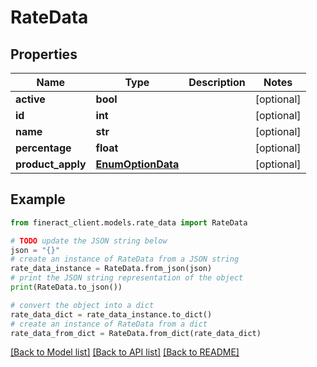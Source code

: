 # RateData


## Properties

Name | Type | Description | Notes
------------ | ------------- | ------------- | -------------
**active** | **bool** |  | [optional] 
**id** | **int** |  | [optional] 
**name** | **str** |  | [optional] 
**percentage** | **float** |  | [optional] 
**product_apply** | [**EnumOptionData**](EnumOptionData.md) |  | [optional] 

## Example

```python
from fineract_client.models.rate_data import RateData

# TODO update the JSON string below
json = "{}"
# create an instance of RateData from a JSON string
rate_data_instance = RateData.from_json(json)
# print the JSON string representation of the object
print(RateData.to_json())

# convert the object into a dict
rate_data_dict = rate_data_instance.to_dict()
# create an instance of RateData from a dict
rate_data_from_dict = RateData.from_dict(rate_data_dict)
```
[[Back to Model list]](../README.md#documentation-for-models) [[Back to API list]](../README.md#documentation-for-api-endpoints) [[Back to README]](../README.md)


